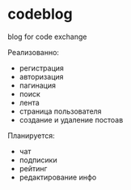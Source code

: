 # codeblog
 blog for code exchange

Реализованно:
- регистрация
- авторизация
- пагинация
- поиск
- лента
- страница пользователя
- создание и удаление постоав

Планируется:
- чат
- подписики
- рейтинг
- редактирование инфо
